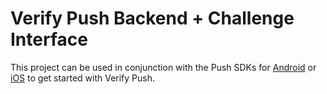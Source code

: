 # Verify Push Backend + Challenge Interface

This project can be used in conjunction with the Push SDKs for [Android](https://github.com/twilio/twilio-verify-android) or [iOS](https://github.com/twilio/twilio-verify-ios) to get started with Verify Push.
